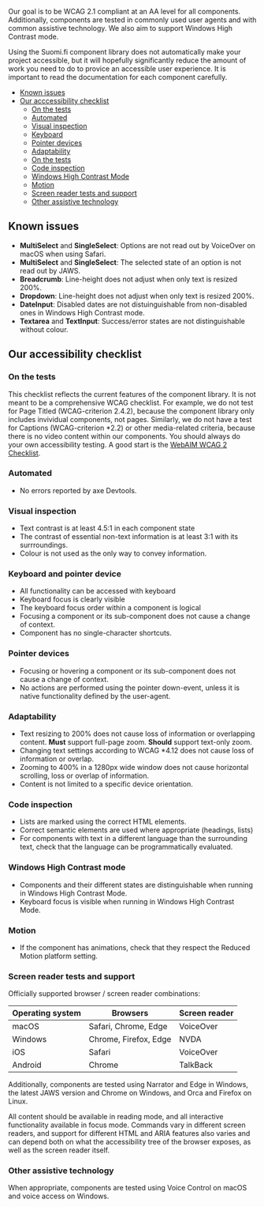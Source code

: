 Our goal is to be WCAG 2.1 compliant at an AA level for all components. Additionally, components are tested in commonly used user agents and with common assistive technology. We also aim to support Windows High Contrast mode.

Using the Suomi.fi component library does not automatically make your project accessible, but it will hopefully significantly reduce the amount of work you need to do to provice an accessible user experience. It is important to read the documentation for each component carefully.

* [Known issues](./#/Accessibility?id=known-issues)
* [Our acccessibility checklist](./#/Accessibility?id=our-accessibility-checklist)
    * [On the tests](./#/Accessibility?id=on-the-tests)
    * [Automated](./#/Accessibility?id=automated)
    * [Visual inspection](./#/Accessibility?id=visual-inspection)
    * [Keyboard](./#/Accessibility?id=keyboard)
    * [Pointer devices](./#/Accessibility?id=pointer-devices)
    * [Adaptability](./#/Accessibility?id=adaptability)
    * [On the tests](./#/Accessibility?id=on-the-tests)
    * [Code inspection](./#/Accessibility?id=code-inspection)
    * [Windows High Contrast Mode](./#/Accessibility?id=windows-high-contrast-mode)
    * [Motion](./#/Accessibility?id=motion)
    * [Screen reader tests and support](./#/Accessibility?id=screen-reader-tests-and-support)
    * [Other assistive technology](./#/Accessibility?id=other-assistive-technology)

## Known issues

* **MultiSelect** and **SingleSelect**: Options are not read out by VoiceOver on macOS when using Safari.
* **MultiSelect** and **SingleSelect**: The selected state of an option is not read out by JAWS.
* **Breadcrumb**: Line-height does not adjust when only text is resized 200%.
* **Dropdown**: Line-height does not adjust when only text is resized 200%.
* **DateInput**: Disabled dates are not distuinguishable from non-disabled ones in Windows High Contrast mode.
* **Textarea** and **TextInput**: Success/error states are not distinguishable without colour.

## Our accessibility checklist

### On the tests

This checklist reflects the current features of the component library. It is not meant to be a comprehensive WCAG checklist. For example, we do not test for Page Titled (WCAG-criterion 2.4.2), because the component library only includes invividual components, not pages. Similarly, we do not have a test for Captions (WCAG-criterion *2.2) or other media-related criteria, because there is no video content within our components. You should always do your own accessibility testing. A good start is the <a href="https://webaim.org/standards/wcag/checklist">WebAIM WCAG 2 Checklist</a>.

### Automated

* No errors reported by axe Devtools.

### Visual inspection

* Text contrast is at least 4.5:1 in each component state
* The contrast of essential non-text information is at least 3:1 with its surrroundings.
* Colour is not used as the only way to convey information.

### Keyboard and pointer device

* All functionality can be accessed with keyboard
* Keyboard focus is clearly visible
* The keyboard focus order within a component is logical
* Focusing a component or its sub-component does not cause a change of context.
* Component has no single-character shortcuts.

### Pointer devices

* Focusing or hovering a component or its sub-component does not cause a change of context.
* No actions are performed using the pointer down-event, unless it is native functionality defined by the user-agent.

### Adaptability

* Text resizing to 200% does not cause loss of information or overlapping content. **Must** support full-page zoom. **Should** support text-only zoom. 
* Changing text settings according to WCAG *4.12 does not cause loss of information or overlap.
* Zooming to 400% in a 1280px wide window does not cause horizontal scrolling, loss or overlap of information.
* Content is not limited to a specific device orientation.

### Code inspection

* Lists are marked using the correct HTML elements.
* Correct semantic elements are used where appropriate (headings, lists)
* For components with text in a different language than the surrounding text, check that the language can be programmatically evaluated.

### Windows High Contrast mode

* Components and their different states are distinguishable when running in Windows High Contrast Mode.
* Keyboard focus is visible when running in Windows High Contrast Mode.

### Motion

* If the component has animations, check that they respect the Reduced Motion platform setting.

### Screen reader tests and support

Officially supported browser / screen reader combinations:

| Operating system | Browsers              | Screen reader |
| ---------------- | --------------------- | ------------- |
| macOS            | Safari, Chrome, Edge  | VoiceOver     |
| Windows          | Chrome, Firefox, Edge | NVDA          |
| iOS              | Safari                | VoiceOver     |
| Android          | Chrome                | TalkBack      |

Additionally, components are tested using Narrator and Edge in Windows, the latest JAWS version and Chrome on Windows, and Orca and Firefox on Linux. 

All content should be available in reading mode, and all interactive functionality  available in focus mode. Commands vary in different screen readers, and support for different HTML and ARIA features also varies and can depend both on what the accessibility tree of the browser exposes, as well as the screen reader itself.

### Other assistive technology

When appropriate, components are tested using Voice Control on macOS and voice access on Windows.
